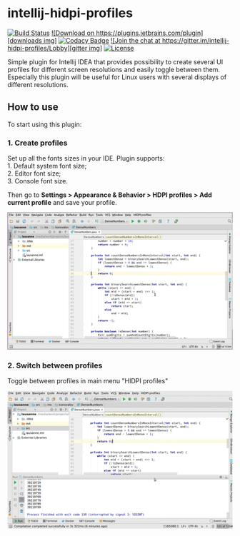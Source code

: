# intellij-hidpi-profiles

[![Build Status][travis img]][travis]
[![Download on https://plugins.jetbrains.com/plugin][downloads img]][downloads]
[![Codacy Badge][codacy img]][codacy]
[![Join the chat at https://gitter.im/intellij-hidpi-profiles/Lobby][gitter img]][gitter]
[![License][license img]][license]

Simple plugin for Intellij IDEA that provides possibility to create several UI profiles for different screen resolutions and easily toggle between them.
Especially this plugin will be useful for Linux users with several displays of different resolutions.

## How to use

To start using this plugin:

### 1. Create profiles

Set up all the fonts sizes in your IDE. Plugin supports:  
    1. Default system font size;  
    2. Editor font size;  
    3. Console font size.  
        
Then go to **Settings > Appearance & Behavior > HDPI profiles > Add current profile** and save your profile.

![create profile](/_preview/create_profile.gif)

### 2. Switch between profiles

Toggle between profiles in main menu "HIDPI profiles"

![switch profile](/_preview/switch_profile.gif)

[travis]:https://travis-ci.org/mskonovalov/intellij-hidpi-profiles
[travis img]:https://travis-ci.org/mskonovalov/intellij-hidpi-profiles.svg?branch=2017.1
[codacy]:https://www.codacy.com/app/mskonovalov/intellij-hidpi-profiles?utm_source=github.com&utm_medium=referral&utm_content=mskonovalov/intellij-hidpi-profiles&utm_campaign=badger
[codacy img]:https://api.codacy.com/project/badge/Grade/2e383d972ce14195897fda7215dad868
[gitter]:https://gitter.im/intellij-hidpi-profiles/Lobby?utm_source=badge&utm_medium=badge&utm_campaign=pr-badge&utm_content=badge
[gitter img]:https://badges.gitter.im/intellij-hidpi-profiles/Lobby.svg
[license]:LICENSE
[license img]:https://img.shields.io/badge/License-MIT-blue.svg
[downloads]:https://plugins.jetbrains.com/plugin/9541
[downloads img]:https://img.shields.io/jetbrains/plugin/d/9541-hidpi-profiles.svg
